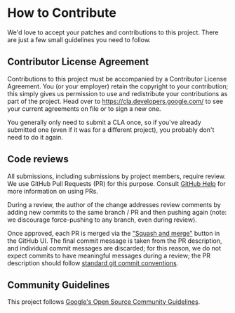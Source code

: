 # How to Contribute

We'd love to accept your patches and contributions to this project. There are
just a few small guidelines you need to follow.

## Contributor License Agreement

Contributions to this project must be accompanied by a Contributor License
Agreement. You (or your employer) retain the copyright to your contribution;
this simply gives us permission to use and redistribute your contributions as
part of the project. Head over to <https://cla.developers.google.com/> to see
your current agreements on file or to sign a new one.

You generally only need to submit a CLA once, so if you've already submitted one
(even if it was for a different project), you probably don't need to do it
again.

## Code reviews

All submissions, including submissions by project members, require review. We
use GitHub Pull Requests (PR) for this purpose. Consult
[GitHub Help](https://help.github.com/articles/about-pull-requests/) for more
information on using PRs.

During a review, the author of the change addresses review comments by adding
new commits to the same branch / PR and then pushing again (note: we discourage
force-pushing to any branch, even during review).

Once approved, each PR is merged via the ["Squash and
merge"](https://help.github.com/en/articles/about-pull-request-merges#squash-and-merge-your-pull-request-commits)
button in the GitHub UI. The final commit message is taken from the PR
description, and individual commit messages are discarded; for this reason, we
do not expect commits to have meaningful messages during a review; the PR
description should follow [standard git commit
conventions](https://chris.beams.io/posts/git-commit/).

## Community Guidelines

This project follows [Google's Open Source Community
Guidelines](https://opensource.google.com/conduct/).
